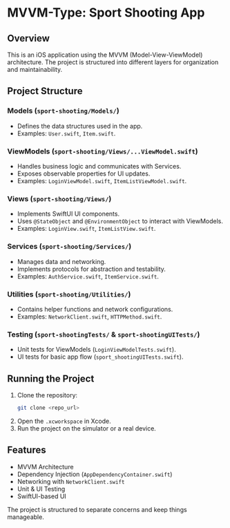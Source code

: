 # MVVM-Type: Sport Shooting App

## Overview
This is an iOS application using the MVVM (Model-View-ViewModel) architecture. The project is structured into different layers for organization and maintainability.

## Project Structure

### Models (`sport-shooting/Models/`)
- Defines the data structures used in the app.
- Examples: `User.swift`, `Item.swift`.

### ViewModels (`sport-shooting/Views/...ViewModel.swift`)
- Handles business logic and communicates with Services.
- Exposes observable properties for UI updates.
- Examples: `LoginViewModel.swift`, `ItemListViewModel.swift`.

### Views (`sport-shooting/Views/`)
- Implements SwiftUI UI components.
- Uses `@StateObject` and `@EnvironmentObject` to interact with ViewModels.
- Examples: `LoginView.swift`, `ItemListView.swift`.

### Services (`sport-shooting/Services/`)
- Manages data and networking.
- Implements protocols for abstraction and testability.
- Examples: `AuthService.swift`, `ItemService.swift`.

### Utilities (`sport-shooting/Utilities/`)
- Contains helper functions and network configurations.
- Examples: `NetworkClient.swift`, `HTTPMethod.swift`.

### Testing (`sport-shootingTests/` & `sport-shootingUITests/`)
- Unit tests for ViewModels (`LoginViewModelTests.swift`).
- UI tests for basic app flow (`sport_shootingUITests.swift`).

## Running the Project
1. Clone the repository:
   ```bash
   git clone <repo_url>
   ```
2. Open the `.xcworkspace` in Xcode.
3. Run the project on the simulator or a real device.

## Features
- MVVM Architecture
- Dependency Injection (`AppDependencyContainer.swift`)
- Networking with `NetworkClient.swift`
- Unit & UI Testing
- SwiftUI-based UI

The project is structured to separate concerns and keep things manageable.

